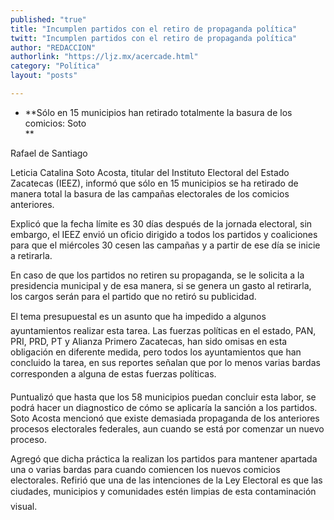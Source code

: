 ```yaml
---
published: "true"
title: "Incumplen partidos con el retiro de propaganda política"
twitt: "Incumplen partidos con el retiro de propaganda política"
author: "REDACCION"
authorlink: "https://ljz.mx/acercade.html"
category: "Política"
layout: "posts"

---
```


*   **Sólo en 15 municipios han retirado totalmente la basura de los comicios: Soto  
    **


  Rafael de Santiago



  Leticia Catalina Soto Acosta, titular del Instituto Electoral del Estado Zacatecas (IEEZ), informó que sólo en 15 municipios se ha retirado de manera total la basura de las campañas electorales de los comicios anteriores.



  Explicó que la fecha límite es 30 días después de la jornada electoral, sin embargo, el IEEZ envió un oficio dirigido a todos los partidos y coaliciones para que el miércoles 30 cesen las campañas y a partir de ese día se inicie a retirarla.



  En caso de que los partidos no retiren su propaganda, se le solicita a la presidencia municipal y de esa manera, si se genera un gasto al retirarla, los cargos serán para el partido que no retiró su publicidad.



  El tema presupuestal es un asunto que ha impedido a algunos ayuntamientos realizar esta tarea. Las fuerzas políticas en el estado, PAN, PRI, PRD, PT y Alianza Primero Zacatecas, han sido omisas en esta obligación en diferente medida, pero todos los ayuntamientos que han concluido la tarea, en sus reportes señalan que por lo menos varias bardas corresponden a alguna de estas fuerzas políticas.



  Puntualizó que hasta que los 58 municipios puedan concluir esta labor, se podrá hacer un diagnostico de cómo se aplicaría la sanción a los partidos. Soto Acosta mencionó que existe demasiada propaganda de los anteriores procesos electorales federales, aun cuando se está por comenzar un nuevo proceso.



  Agregó que dicha práctica la realizan los partidos para mantener apartada una o varias bardas para cuando comiencen los nuevos comicios electorales. Refirió que una de las intenciones de la Ley Electoral es que las ciudades, municipios y comunidades estén limpias de esta contaminación visual.

